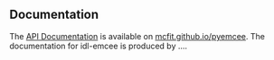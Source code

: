 ## Documentation

The [API Documentation](https://mcfit.github.io/pyemcee/doc/) is available on [mcfit.github.io/pyemcee](https://mcfit.github.io/pyemcee/). The documentation for idl-emcee is produced by .... 

